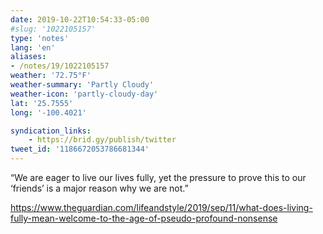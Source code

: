 ```yaml
---
date: 2019-10-22T10:54:33-05:00
#slug: '1022105157'
type: 'notes'
lang: 'en'
aliases:
- /notes/19/1022105157
weather: '72.75°F'
weather-summary: 'Partly Cloudy'
weather-icon: 'partly-cloudy-day'
lat: '25.7555'
long: '-100.4021'

syndication_links:
    - https://brid.gy/publish/twitter
tweet_id: '1186672053786681344'
---
```

“We are eager to live our lives fully, yet the pressure to prove this to our ‘friends’ is a major reason why we are not.”

https://www.theguardian.com/lifeandstyle/2019/sep/11/what-does-living-fully-mean-welcome-to-the-age-of-pseudo-profound-nonsense
